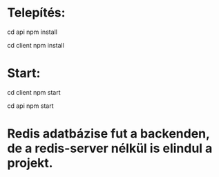 # Telepítés:
cd api
npm install

cd client
npm install

# Start:

cd client
npm start

cd api
npm start

# Redis adatbázise fut a backenden, de a redis-server nélkül is elindul a projekt.